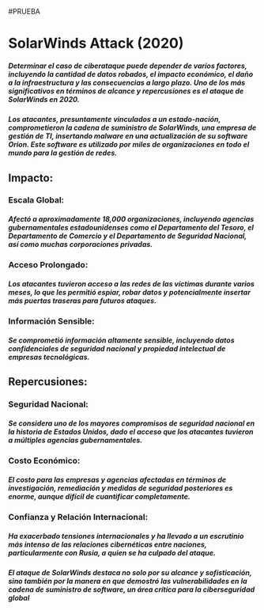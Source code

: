 #PRUEBA
# **SolarWinds Attack (2020)** 
##### Determinar el caso de ciberataque puede depender de varios factores, incluyendo la cantidad de datos robados, el impacto económico, el daño a la infraestructura y las consecuencias a largo plazo. Uno de los más significativos en términos de alcance y repercusiones es el ataque de SolarWinds en 2020.
##### Los atacantes, presuntamente vinculados a un estado-nación, comprometieron la cadena de suministro de SolarWinds, una empresa de gestión de TI, insertando malware en una actualización de su software Orion. Este software es utilizado por miles de organizaciones en todo el mundo para la gestión de redes.
## Impacto:
### Escala Global:
##### Afectó a aproximadamente 18,000 organizaciones, incluyendo agencias gubernamentales estadounidenses como el Departamento del Tesoro, el Departamento de Comercio y el Departamento de Seguridad Nacional, así como muchas corporaciones privadas.
### Acceso Prolongado: 
##### Los atacantes tuvieron acceso a las redes de las víctimas durante varios meses, lo que les permitió espiar, robar datos y potencialmente insertar más puertas traseras para futuros ataques.
### Información Sensible: 
##### Se comprometió información altamente sensible, incluyendo datos confidenciales de seguridad nacional y propiedad intelectual de empresas tecnológicas.
## Repercusiones:
### Seguridad Nacional:
##### Se considera uno de los mayores compromisos de seguridad nacional en la historia de Estados Unidos, dado el acceso que los atacantes tuvieron a múltiples agencias gubernamentales.
### Costo Económico: 
##### El costo para las empresas y agencias afectadas en términos de investigación, remediación y medidas de seguridad posteriores es enorme, aunque difícil de cuantificar completamente.
### Confianza y Relación Internacional: 
##### Ha exacerbado tensiones internacionales y ha llevado a un escrutinio más intenso de las relaciones cibernéticas entre naciones, particularmente con Rusia, a quien se ha culpado del ataque.

##### El ataque de SolarWinds destaca no solo por su alcance y sofisticación, sino también por la manera en que demostró las vulnerabilidades en la cadena de suministro de software, un área crítica para la ciberseguridad global
